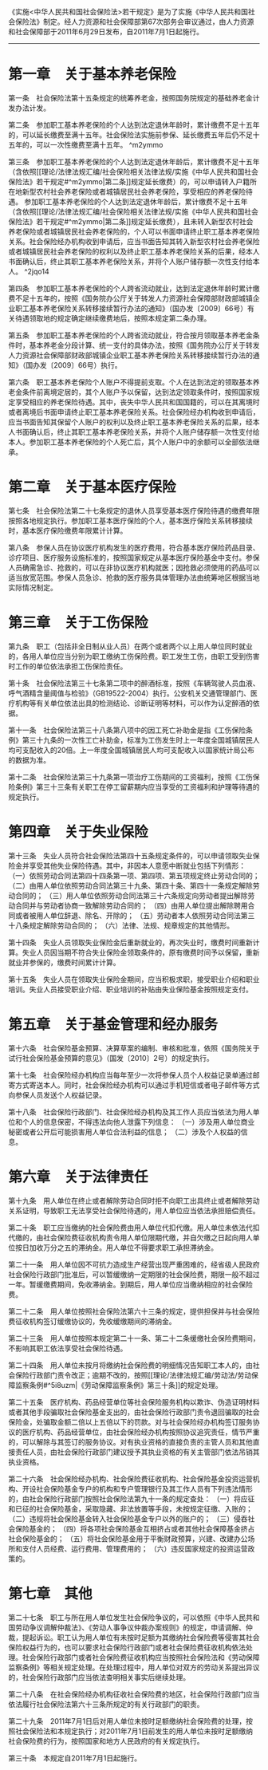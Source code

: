 《实施<中华人民共和国社会保险法>若干规定》是为了实施《中华人民共和国社会保险法》制定。经人力资源和社会保障部第67次部务会审议通过，由人力资源和社会保障部于2011年6月29日发布，自2011年7月1日起施行。
___
# 第一章　关于基本养老保险
第一条　社会保险法第十五条规定的统筹养老金，按照国务院规定的基础养老金计发办法计发。

第二条　参加职工基本养老保险的个人达到法定退休年龄时，累计缴费不足十五年的，可以延长缴费至满十五年。社会保险法实施前参保、延长缴费五年后仍不足十五年的，可以一次性缴费至满十五年。 ^m2ymmo

第三条　参加职工基本养老保险的个人达到法定退休年龄后，累计缴费不足十五年（含依照[[理论/法律法规汇编/社会保险相关法律法规/实施《中华人民共和国社会保险法》若干规定#^m2ymmo|第二条]]规定延长缴费）的，可以申请转入户籍所在地新型农村社会养老保险或者城镇居民社会养老保险，享受相应的养老保险待遇。
参加职工基本养老保险的个人达到法定退休年龄后，累计缴费不足十五年（含依照[[理论/法律法规汇编/社会保险相关法律法规/实施《中华人民共和国社会保险法》若干规定#^m2ymmo|第二条]]规定延长缴费），且未转入新型农村社会养老保险或者城镇居民社会养老保险的，个人可以书面申请终止职工基本养老保险关系。社会保险经办机构收到申请后，应当书面告知其转入新型农村社会养老保险或者城镇居民社会养老保险的权利以及终止职工基本养老保险关系的后果，经本人书面确认后，终止其职工基本养老保险关系，并将个人账户储存额一次性支付给本人。 ^2jqo14

第四条　参加职工基本养老保险的个人跨省流动就业，达到法定退休年龄时累计缴费不足十五年的，按照《国务院办公厅关于转发人力资源社会保障部财政部城镇企业职工基本养老保险关系转移接续暂行办法的通知》（国办发〔2009〕66号）有关待遇领取地的规定确定继续缴费地后，按照本规定第二条办理。

第五条　参加职工基本养老保险的个人跨省流动就业，符合按月领取基本养老金条件时，基本养老金分段计算、统一支付的具体办法，按照《国务院办公厅关于转发人力资源社会保障部财政部城镇企业职工基本养老保险关系转移接续暂行办法的通知》（国办发〔2009〕66号）执行。

第六条　职工基本养老保险个人账户不得提前支取。个人在达到法定的领取基本养老金条件前离境定居的，其个人账户予以保留，达到法定领取条件时，按照国家规定享受相应的养老保险待遇。其中，丧失中华人民共和国国籍的，可以在其离境时或者离境后书面申请终止职工基本养老保险关系。社会保险经办机构收到申请后，应当书面告知其保留个人账户的权利以及终止职工基本养老保险关系的后果，经本人书面确认后，终止其职工基本养老保险关系，并将个人账户储存额一次性支付给本人。参加职工基本养老保险的个人死亡后，其个人账户中的余额可以全部依法继承。
# 第二章　关于基本医疗保险
第七条　社会保险法第二十七条规定的退休人员享受基本医疗保险待遇的缴费年限按照各地规定执行。参加职工基本医疗保险的个人，基本医疗保险关系转移接续时，基本医疗保险缴费年限累计计算。

第八条　参保人员在协议医疗机构发生的医疗费用，符合基本医疗保险药品目录、诊疗项目、医疗服务设施标准的，按照国家规定从基本医疗保险基金中支付。参保人员确需急诊、抢救的，可以在非协议医疗机构就医；因抢救必须使用的药品可以适当放宽范围。参保人员急诊、抢救的医疗服务具体管理办法由统筹地区根据当地实际情况制定。
# 第三章　关于工伤保险
第九条　职工（包括非全日制从业人员）在两个或者两个以上用人单位同时就业的，各用人单位应当分别为职工缴纳工伤保险费。职工发生工伤，由职工受到伤害时工作的单位依法承担工伤保险责任。

第十条　社会保险法第三十七条第二项中的醉酒标准，按照《车辆驾驶人员血液、呼气酒精含量阈值与检验》（GB19522-2004）执行。公安机关交通管理部门、医疗机构等有关单位依法出具的检测结论、诊断证明等材料，可以作为认定醉酒的依据。

第十一条　社会保险法第三十八条第八项中的因工死亡补助金是指《工伤保险条例》第三十九条的一次性工亡补助金，标准为工伤发生时上一年度全国城镇居民人均可支配收入的20倍。上一年度全国城镇居民人均可支配收入以国家统计局公布的数据为准。

第十二条　社会保险法第三十九条第一项治疗工伤期间的工资福利，按照《工伤保险条例》第三十三条有关职工在停工留薪期内应当享受的工资福利和护理等待遇的规定执行。
# 第四章　关于失业保险
第十三条　失业人员符合社会保险法第四十五条规定条件的，可以申请领取失业保险金并享受其他失业保险待遇。其中，非因本人意愿中断就业包括下列情形：
（一）依照劳动合同法第四十四条第一项、第四项、第五项规定终止劳动合同的；
（二）由用人单位依照劳动合同法第三十九条、第四十条、第四十一条规定解除劳动合同的；
（三）用人单位依照劳动合同法第三十六条规定向劳动者提出解除劳动合同并与劳动者协商一致解除劳动合同的；
（四）由用人单位提出解除聘用合同或者被用人单位辞退、除名、开除的；
（五）劳动者本人依照劳动合同法第三十八条规定解除劳动合同的；
（六）法律、法规、规章规定的其他情形。

第十四条　失业人员领取失业保险金后重新就业的，再次失业时，缴费时间重新计算。失业人员因当期不符合失业保险金领取条件的，原有缴费时间予以保留，重新就业并参保的，缴费时间累计计算。

第十五条　失业人员在领取失业保险金期间，应当积极求职，接受职业介绍和职业培训。失业人员接受职业介绍、职业培训的补贴由失业保险基金按照规定支付。
# 第五章　关于基金管理和经办服务
第十六条　社会保险基金预算、决算草案的编制、审核和批准，依照《国务院关于试行社会保险基金预算的意见》（国发〔2010〕2号）的规定执行。

第十七条　社会保险经办机构应当每年至少一次将参保人员个人权益记录单通过邮寄方式寄送本人。同时，社会保险经办机构可以通过手机短信或者电子邮件等方式向参保人员发送个人权益记录。

第十八条　社会保险行政部门、社会保险经办机构及其工作人员应当依法为用人单位和个人的信息保密，不得违法向他人泄露下列信息：
（一）涉及用人单位商业秘密或者公开后可能损害用人单位合法利益的信息；
（二）涉及个人权益的信息。
# 第六章　关于法律责任
第十九条　用人单位在终止或者解除劳动合同时拒不向职工出具终止或者解除劳动关系证明，导致职工无法享受社会保险待遇的，用人单位应当依法承担赔偿责任。

第二十条　职工应当缴纳的社会保险费由用人单位代扣代缴。用人单位未依法代扣代缴的，由社会保险费征收机构责令用人单位限期代缴，并自欠缴之日起向用人单位按日加收万分之五的滞纳金。用人单位不得要求职工承担滞纳金。

第二十一条　用人单位因不可抗力造成生产经营出现严重困难的，经省级人民政府社会保险行政部门批准后，可以暂缓缴纳一定期限的社会保险费，期限一般不超过一年。暂缓缴费期间，免收滞纳金。到期后，用人单位应当缴纳相应的社会保险费。

第二十二条　用人单位按照社会保险法第六十三条的规定，提供担保并与社会保险费征收机构签订缓缴协议的，免收缓缴期间的滞纳金。

第二十三条　用人单位按照本规定第二十一条、第二十二条缓缴社会保险费期间，不影响其职工依法享受社会保险待遇。

第二十四条　用人单位未按月将缴纳社会保险费的明细情况告知职工本人的，由社会保险行政部门责令改正；逾期不改的，按照[[理论/法律法规汇编/劳动法/劳动保障监察条例#^5i8uzm|《劳动保障监察条例》第三十条]]的规定处理。

第二十五条　医疗机构、药品经营单位等社会保险服务机构以欺诈、伪造证明材料或者其他手段骗取社会保险基金支出的，由社会保险行政部门责令退回骗取的社会保险金，处骗取金额二倍以上五倍以下的罚款。对与社会保险经办机构签订服务协议的医疗机构、药品经营单位，由社会保险经办机构按照协议追究责任，情节严重的，可以解除与其签订的服务协议。对有执业资格的直接负责的主管人员和其他直接责任人员，由社会保险行政部门建议授予其执业资格的有关主管部门依法吊销其执业资格。

第二十六条　社会保险经办机构、社会保险费征收机构、社会保险基金投资运营机构、开设社会保险基金专户的机构和专户管理银行及其工作人员有下列违法情形的，由社会保险行政部门按照社会保险法第九十一条的规定查处：
（一）将应征和已征的社会保险基金，采取隐藏、非法放置等手段，未按规定征缴、入账的；
（二）违规将社会保险基金转入社会保险基金专户以外的账户的；
（三）侵吞社会保险基金的；
（四）将各项社会保险基金互相挤占或者其他社会保障基金挤占社会保险基金的；
（五）将社会保险基金用于平衡财政预算，兴建、改建办公场所和支付人员经费、运行费用、管理费用的；
（六）违反国家规定的投资运营政策的。
# 第七章　其他
第二十七条　职工与所在用人单位发生社会保险争议的，可以依照《中华人民共和国劳动争议调解仲裁法》、《劳动人事争议仲裁办案规则》的规定，申请调解、仲裁，提起诉讼。职工认为用人单位有未按时足额为其缴纳社会保险费等侵害其社会保险权益行为的，也可以要求社会保险行政部门或者社会保险费征收机构依法处理。社会保险行政部门或者社会保险费征收机构应当按照社会保险法和《劳动保障监察条例》等相关规定处理。在处理过程中，用人单位对双方的劳动关系提出异议的，社会保险行政部门应当依法查明相关事实后继续处理。

第二十八条　在社会保险经办机构征收社会保险费的地区，社会保险行政部门应当依法履行社会保险法第六十三条所规定的有关行政部门的职责。

第二十九条　2011年7月1日后对用人单位未按时足额缴纳社会保险费的处理，按照社会保险法和本规定执行；对2011年7月1日前发生的用人单位未按时足额缴纳社会保险费的行为，按照国家和地方人民政府的有关规定执行。

第三十条　本规定自2011年7月1日起施行。
